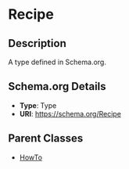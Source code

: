 # Recipe

## Description
A type defined in Schema.org.

## Schema.org Details
- **Type**: Type
- **URI**: https://schema.org/Recipe

## Parent Classes
- [HowTo](../HowTo.md)

